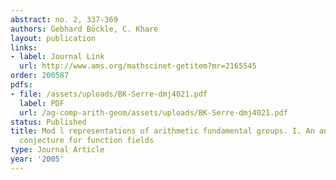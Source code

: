 ```yaml
---
abstract: no. 2, 337-369
authors: Gebhard Böckle, C. Khare
layout: publication
links:
- label: Journal Link
  url: http://www.ams.org/mathscinet-getitem?mr=2165545
order: 200587
pdfs:
- file: /assets/uploads/BK-Serre-dmj4021.pdf
  label: PDF
  url: /ag-comp-arith-geom/assets/uploads/BK-Serre-dmj4021.pdf
status: Published
title: Mod l representations of arithmetic fundamental groups. I. An analog of Serre's
  conjecture for function fields
type: Journal Article
year: '2005'
---
```

